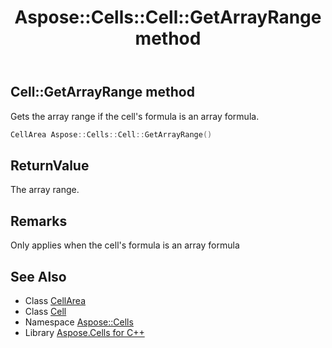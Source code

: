 ﻿---
title: Aspose::Cells::Cell::GetArrayRange method
linktitle: GetArrayRange
second_title: Aspose.Cells for C++ API Reference
description: 'Aspose::Cells::Cell::GetArrayRange method. Gets the array range if the cell''s formula is an array formula in C++.'
type: docs
weight: 4700
url: /cpp/aspose.cells/cell/getarrayrange/
---
## Cell::GetArrayRange method


Gets the array range if the cell's formula is an array formula.

```cpp
CellArea Aspose::Cells::Cell::GetArrayRange()
```


## ReturnValue

The array range.
## Remarks



Only applies when the cell's formula is an array formula
## See Also

* Class [CellArea](../../cellarea/)
* Class [Cell](../)
* Namespace [Aspose::Cells](../../)
* Library [Aspose.Cells for C++](../../../)
